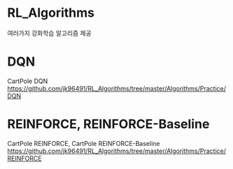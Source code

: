 # RL_Algorithms
여러가지 강화학습 알고리즘 제공

# DQN
CartPole DQN
https://github.com/jk96491/RL_Algorithms/tree/master/Algorithms/Practice/DQN

# REINFORCE, REINFORCE-Baseline
CartPole REINFORCE, CartPole REINFORCE-Baseline
https://github.com/jk96491/RL_Algorithms/tree/master/Algorithms/Practice/REINFORCE
